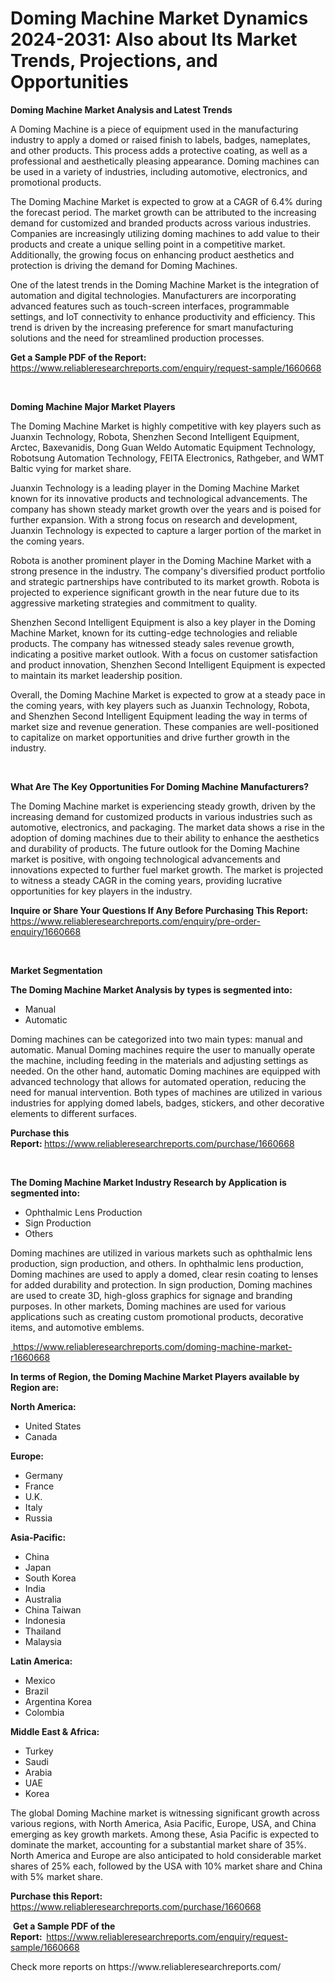 <p><h1>Doming Machine Market Dynamics 2024-2031: Also about Its Market Trends, Projections, and Opportunities</h1></p><p><strong>Doming Machine Market Analysis and Latest Trends</strong></p>
<p><p>A Doming Machine is a piece of equipment used in the manufacturing industry to apply a domed or raised finish to labels, badges, nameplates, and other products. This process adds a protective coating, as well as a professional and aesthetically pleasing appearance. Doming machines can be used in a variety of industries, including automotive, electronics, and promotional products.</p><p>The Doming Machine Market is expected to grow at a CAGR of 6.4% during the forecast period. The market growth can be attributed to the increasing demand for customized and branded products across various industries. Companies are increasingly utilizing doming machines to add value to their products and create a unique selling point in a competitive market. Additionally, the growing focus on enhancing product aesthetics and protection is driving the demand for Doming Machines.</p><p>One of the latest trends in the Doming Machine Market is the integration of automation and digital technologies. Manufacturers are incorporating advanced features such as touch-screen interfaces, programmable settings, and IoT connectivity to enhance productivity and efficiency. This trend is driven by the increasing preference for smart manufacturing solutions and the need for streamlined production processes.</p></p>
<p><strong>Get a Sample PDF of the Report:&nbsp;</strong> <a href="https://www.reliableresearchreports.com/enquiry/request-sample/1660668">https://www.reliableresearchreports.com/enquiry/request-sample/1660668</a></p>
<p>&nbsp;</p>
<p><strong>Doming Machine Major Market Players</strong></p>
<p><p>The Doming Machine Market is highly competitive with key players such as Juanxin Technology, Robota, Shenzhen Second Intelligent Equipment, Arctec, Baxevanidis, Dong Guan Weldo Automatic Equipment Technology, Robotsung Automation Technology, FEITA Electronics, Rathgeber, and WMT Baltic vying for market share.</p><p>Juanxin Technology is a leading player in the Doming Machine Market known for its innovative products and technological advancements. The company has shown steady market growth over the years and is poised for further expansion. With a strong focus on research and development, Juanxin Technology is expected to capture a larger portion of the market in the coming years.</p><p>Robota is another prominent player in the Doming Machine Market with a strong presence in the industry. The company's diversified product portfolio and strategic partnerships have contributed to its market growth. Robota is projected to experience significant growth in the near future due to its aggressive marketing strategies and commitment to quality.</p><p>Shenzhen Second Intelligent Equipment is also a key player in the Doming Machine Market, known for its cutting-edge technologies and reliable products. The company has witnessed steady sales revenue growth, indicating a positive market outlook. With a focus on customer satisfaction and product innovation, Shenzhen Second Intelligent Equipment is expected to maintain its market leadership position.</p><p>Overall, the Doming Machine Market is expected to grow at a steady pace in the coming years, with key players such as Juanxin Technology, Robota, and Shenzhen Second Intelligent Equipment leading the way in terms of market size and revenue generation. These companies are well-positioned to capitalize on market opportunities and drive further growth in the industry.</p></p>
<p>&nbsp;</p>
<p><strong>What Are The Key Opportunities For Doming Machine Manufacturers?</strong></p>
<p><p>The Doming Machine market is experiencing steady growth, driven by the increasing demand for customized products in various industries such as automotive, electronics, and packaging. The market data shows a rise in the adoption of doming machines due to their ability to enhance the aesthetics and durability of products. The future outlook for the Doming Machine market is positive, with ongoing technological advancements and innovations expected to further fuel market growth. The market is projected to witness a steady CAGR in the coming years, providing lucrative opportunities for key players in the industry.</p></p>
<p><strong>Inquire or Share Your Questions If Any Before Purchasing This Report:</strong> <a href="https://www.reliableresearchreports.com/enquiry/pre-order-enquiry/1660668">https://www.reliableresearchreports.com/enquiry/pre-order-enquiry/1660668</a></p>
<p>&nbsp;</p>
<p><strong>Market Segmentation</strong></p>
<p><strong>The Doming Machine Market Analysis by types is segmented into:</strong></p>
<p><ul><li>Manual</li><li>Automatic</li></ul></p>
<p><p>Doming machines can be categorized into two main types: manual and automatic. Manual Doming machines require the user to manually operate the machine, including feeding in the materials and adjusting settings as needed. On the other hand, automatic Doming machines are equipped with advanced technology that allows for automated operation, reducing the need for manual intervention. Both types of machines are utilized in various industries for applying domed labels, badges, stickers, and other decorative elements to different surfaces.</p></p>
<p><strong>Purchase this Report:&nbsp;</strong><a href="https://www.reliableresearchreports.com/purchase/1660668">https://www.reliableresearchreports.com/purchase/1660668</a></p>
<p>&nbsp;</p>
<p><strong>The Doming Machine Market Industry Research by Application is segmented into:</strong></p>
<p><ul><li>Ophthalmic Lens Production</li><li>Sign Production</li><li>Others</li></ul></p>
<p><p>Doming machines are utilized in various markets such as ophthalmic lens production, sign production, and others. In ophthalmic lens production, Doming machines are used to apply a domed, clear resin coating to lenses for added durability and protection. In sign production, Doming machines are used to create 3D, high-gloss graphics for signage and branding purposes. In other markets, Doming machines are used for various applications such as creating custom promotional products, decorative items, and automotive emblems.</p></p>
<p><a href="https://www.reliableresearchreports.com/doming-machine-market-r1660668">&nbsp;https://www.reliableresearchreports.com/doming-machine-market-r1660668</a></p>
<p><strong>In terms of Region, the Doming Machine Market Players available by Region are:</strong></p>
<p>
    <p> <strong> North America: </strong>
        <ul>
            <li>United States</li>
            <li>Canada</li>
        </ul>
        </p> 
    <p> <strong> Europe: </strong>
        <ul>
            <li>Germany</li>
            <li>France</li>
            <li>U.K.</li>
            <li>Italy</li>
            <li>Russia</li>
        </ul>
        </p> 
    <p> <strong> Asia-Pacific: </strong>
        <ul>
            <li>China</li>
            <li>Japan</li>
            <li>South Korea</li>
            <li>India</li>
            <li>Australia</li>
            <li>China Taiwan</li>
            <li>Indonesia</li>
            <li>Thailand</li>
            <li>Malaysia</li>
        </ul>
        </p> 
    <p> <strong> Latin America: </strong>
        <ul>
            <li>Mexico</li>
            <li>Brazil</li>
            <li>Argentina Korea</li>
            <li>Colombia</li>
        </ul>
        </p> 
    <p> <strong> Middle East & Africa: </strong>
        <ul>
            <li>Turkey</li>
            <li>Saudi</li>
            <li>Arabia</li>
            <li>UAE</li>
            <li>Korea</li>
        </ul>
    </p>
    </p>
<p><p>The global Doming Machine market is witnessing significant growth across various regions, with North America, Asia Pacific, Europe, USA, and China emerging as key growth markets. Among these, Asia Pacific is expected to dominate the market, accounting for a substantial market share of 35%. North America and Europe are also anticipated to hold considerable market shares of 25% each, followed by the USA with 10% market share and China with 5% market share.</p></p>
<p><strong>Purchase this Report: </strong><a href="https://www.reliableresearchreports.com/purchase/1660668">https://www.reliableresearchreports.com/purchase/1660668</a></p>
<p>&nbsp;<strong>Get a Sample PDF of the Report:&nbsp;&nbsp;</strong><a href="https://www.reliableresearchreports.com/enquiry/request-sample/1660668">https://www.reliableresearchreports.com/enquiry/request-sample/1660668</a></p>
<p><strong></strong></p>
<p>Check more reports on https://www.reliableresearchreports.com/</p>